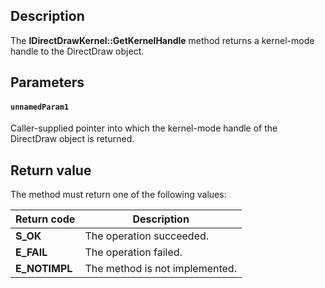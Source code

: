 ## Description

The **IDirectDrawKernel::GetKernelHandle** method returns a kernel-mode handle to the DirectDraw object.

## Parameters

#### `unnamedParam1`

Caller-supplied pointer into which the kernel-mode handle of the DirectDraw object is returned.

## Return value

The method must return one of the following values:

| Return code | Description |
| --- | --- |
| **S_OK** | The operation succeeded. |
| **E_FAIL** | The operation failed. |
| **E_NOTIMPL** | The method is not implemented. |